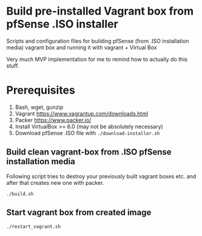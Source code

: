 # Build pre-installed Vagrant box from pfSense .ISO installer

Scripts and configuration files for building pfSense (from .ISO installation media) vagrant box and running it with vagrant + Virtual Box

Very much MVP implementation for me to remind how to actually do this stuff.

# Prerequisites

1. Bash, wget, gunzip
2. Vagrant https://www.vagrantup.com/downloads.html
3. Packer https://www.packer.io/
4. Install VirtualBox >= 6.0 (may not be absolutely necessary)
5. Download pfSense .ISO file with `./download-installer.sh`

## Build clean vagrant-box from .ISO pfSense installation media

Following script tries to destroy your previously built vagrant boxes etc. and after that creates new one with packer.

```
./build.sh
```

## Start vagrant box from created image

```
./restart_vagrant.sh
```

